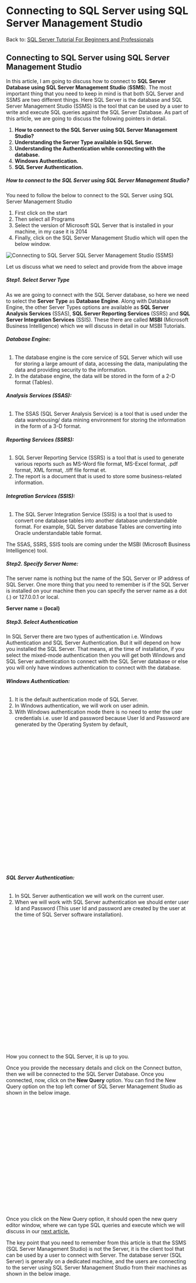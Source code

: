 # Connecting to SQL Server using SQL Server Management Studio

Back to: [SQL Server Tutorial For Beginners and Professionals](https://dotnettutorials.net/course/ms-sql-server/)

## **Connecting to SQL Server using SQL Server Management Studio**

In this article, I am going to discuss how to connect to **SQL Server** **Database using SQL Server Management Studio** (**SSMS**). The most important thing that you need to keep in mind is that both SQL Server and SSMS are two different things. Here SQL Server is the database and SQL Server Management Studio (SSMS) is the tool that can be used by a user to write and execute SQL queries against the SQL Server Database. As part of this article, we are going to discuss the following pointers in detail.

1. **How to connect to the SQL Server using SQL Server Management Studio?**
2. **Understanding the Server Type available in SQL Server.**
3. **Understanding the Authentication while connecting with the database.**
4. **Windows Authentication.**
5. **SQL Server Authentication.**

##### **How to connect to the SQL Server using SQL Server Management Studio?**

You need to follow the below to connect to the SQL Server using SQL Server Management Studio

1. First click on the start
2. Then select all Programs
3. Select the version of Microsoft SQL Server that is installed in your machine, in my case it is 2014
4. Finally, click on the SQL Server Management Studio which will open the below window.

![Connecting to SQL Server SQL Server Management Studio (SSMS)](https://dotnettutorials.net/wp-content/uploads/2018/07/Connecting-to-SQL-Server-using-SSMS.png?ezimgfmt=ng%3Awebp%2Fngcb8%2Frs%3Adevice%2Frscb8-1 "Connecting to SQL Server SQL Server Management Studio (SSMS)")

Let us discuss what we need to select and provide from the above image

##### **Step1. Select Server Type**

As we are going to connect with the SQL Server database, so here we need to select the **Server Type** as **Database Engine**. Along with Database Engine, the other Server Types options are available as **SQL Server Analysis Services** (SSAS), **SQL Server Reporting Services** (SSRS) and **SQL Server Integration Services** (SSIS). These there are called **MSBI** (Microsoft Business Intelligence) which we will discuss in detail in our MSBI Tutorials.

###### **Database Engine:**

1. The database engine is the core service of SQL Server which will use for storing a large amount of data, accessing the data, manipulating the data and providing security to the information.
2. In the database engine, the data will be stored in the form of a 2-D format (Tables).

###### **Analysis Services (SSAS):**

1. The SSAS (SQL Server Analysis Service) is a tool that is used under the data warehousing/ data mining environment for storing the information in the form of a 3-D format.

###### **Reporting Services (SSRS):**

1. SQL Server Reporting Service (SSRS) is a tool that is used to generate various reports such as MS-Word file format, MS-Excel format, .pdf format, XML format, .tiff file format et.
2. The report is a document that is used to store some business-related information.

###### **Integration Services (SSIS):**

1. The SQL Server Integration Service (SSIS) is a tool that is used to convert one database tables into another database understandable format. For example, SQL Server database Tables are converting into Oracle understandable table format.

The SSAS, SSRS, SSIS tools are coming under the MSBI (Microsoft Business Intelligence) tool.

##### **Step2. Specify Server Name:**

The server name is nothing but the name of the SQL Server or IP address of SQL Server. One more thing that you need to remember is if the SQL Server is installed on your machine then you can specify the server name as a dot (.) or 127.0.0.1 or local.

**Server name = (local)**

##### **Step3.  Select Authentication**

In SQL Server there are two types of authentication i.e. Windows Authentication and SQL Server Authentication. But it will depend on how you installed the SQL Server. That means, at the time of installation, if you select the mixed-mode authentication then you will get both Windows and SQL Server authentication to connect with the SQL Server database or else you will only have windows authentication to connect with the database. 

###### **Windows Authentication:**

1. It is the default authentication mode of SQL Server.
2. In Windows authentication, we will work on user admin.
3. With Windows authentication mode there is no need to enter the user credentials i.e. user Id and password because User Id and Password are generated by the Operating System by default,

###### ![Windows Authentication Mode in SQL Server](data:image/svg+xml,%3Csvg%20xmlns=%22http://www.w3.org/2000/svg%22%20width=%22551%22%20height=%22383%22%3E%3C/svg%3E "Windows Authentication Mode in SQL Server")

###### **SQL Server Authentication:**

1. In SQL Server authentication we will work on the current user.
2. When we will work with SQL Server authentication we should enter user Id and Password (This user Id and password are created by the user at the time of SQL Server software installation).

![SQL Server Authentication Mode](data:image/svg+xml,%3Csvg%20xmlns=%22http://www.w3.org/2000/svg%22%20width=%22550%22%20height=%22375%22%3E%3C/svg%3E "SQL Server Authentication Mode")

How you connect to the SQL Server, it is up to you.

Once you provide the necessary details and click on the Connect button, then we will be connected to the SQL Server Database. Once you connected, now, click on the **New Query** option. You can find the New Query option on the top left corner of SQL Server Management Studio as shown in the below image.

![SQL Server Management Studio New Query Window](data:image/svg+xml,%3Csvg%20xmlns=%22http://www.w3.org/2000/svg%22%20width=%22427%22%20height=%22300%22%3E%3C/svg%3E "SQL Server Management Studio New Query Window")

Once you click on the New Query option, it should open the new query editor window, where we can type SQL queries and execute which we will discuss in our [next article.](https://dotnettutorials.net/lesson/creating-altering-and-deleting-database-in-sql-server/)

The key point that you need to remember from this article is that the SSMS (SQL Server Management Studio) is not the Server, it is the client tool that can be used by a user to connect with Server. The database server (SQL Server) is generally on a dedicated machine, and the users are connecting to the server using SQL Server Management Studio from their machines as shown in the below image.

![Using SQL Server Management Studio to connect SQL Server](data:image/svg+xml,%3Csvg%20xmlns=%22http://www.w3.org/2000/svg%22%20width=%22577%22%20height=%22476%22%3E%3C/svg%3E "Using SQL Server Management Studio to connect SQL Server")

As shown in the above image, the developer machines are connecting to the database server using SQL Server Management Studio.  

In the next article, I am going to discuss show how to [create, alter and delete a database](https://dotnettutorials.net/lesson/creating-altering-and-deleting-database-in-sql-server/) in SQL Server. Here, in this article, I try to explain how to use **SQL Server Management Studio (SSMS)** to connect with **SQL Server** Database step by step. I hope this article will help you with your needs. 

[![dotnettutorials 1280x720](data:image/svg+xml,%3Csvg%20xmlns=%22http://www.w3.org/2000/svg%22%20width=%221280%22%20height=%22720%22%3E%3C/svg%3E)](https://dotnettutorials.net/pranaya-rout/)

[Dot Net Tutorials](https://dotnettutorials.net/pranaya-rout/)

**About the Author: Pranaya Rout**

Pranaya Rout has published more than 3,000 articles in his 11-year career. Pranaya Rout has very good experience with Microsoft Technologies, Including C#, VB, ASP.NET MVC, ASP.NET Web API, EF, EF Core, ADO.NET, LINQ, SQL Server, MYSQL, Oracle, ASP.NET Core, Cloud Computing, Microservices, Design Patterns and still learning new technologies.

https://www.facebook.com/tutorialsdotnet/http://www.linkedin.com/in/pranaya-routhttps://twitter.com/RoutPranayahttps://www.youtube.com/@DotNetTutorialshttps://wa.me/917021801173https://t.me/dotnettutorials

### 12 thoughts on “Connecting to SQL Server using SQL Server Management Studio”

1. ![](data:image/svg+xml,%3Csvg%20xmlns=%22http://www.w3.org/2000/svg%22%20width=%2250%22%20height=%2250%22%3E%3C/svg%3E)

**Ajit Babar**

[June 9, 2020 at 10:16 pm](https://dotnettutorials.net/lesson/sql-server-management-studio/#comment-999)

These are awesome tutorials. Please share the link for MSBI tutorials.

[Reply](https://dotnettutorials.net/lesson/sql-server-management-studio//#comment-999)
2. ![](data:image/svg+xml,%3Csvg%20xmlns=%22http://www.w3.org/2000/svg%22%20width=%2250%22%20height=%2250%22%3E%3C/svg%3E)

**Rounak**

[September 1, 2020 at 12:59 pm](https://dotnettutorials.net/lesson/sql-server-management-studio/#comment-1195)

Really, you have amazing knowledge…

[Reply](https://dotnettutorials.net/lesson/sql-server-management-studio//#comment-1195)
3. ![](data:image/svg+xml,%3Csvg%20xmlns=%22http://www.w3.org/2000/svg%22%20width=%2250%22%20height=%2250%22%3E%3C/svg%3E)

**Tesfa wondu**

[May 3, 2021 at 12:36 pm](https://dotnettutorials.net/lesson/sql-server-management-studio/#comment-2041)

Really,I’m satisfied by what you have presented!

[Reply](https://dotnettutorials.net/lesson/sql-server-management-studio//#comment-2041)
4. ![](data:image/svg+xml,%3Csvg%20xmlns=%22http://www.w3.org/2000/svg%22%20width=%2250%22%20height=%2250%22%3E%3C/svg%3E)

**ANURAG MOHANTY**

[June 13, 2021 at 10:25 am](https://dotnettutorials.net/lesson/sql-server-management-studio/#comment-2148)

nice

[Reply](https://dotnettutorials.net/lesson/sql-server-management-studio//#comment-2148)
5. ![](data:image/svg+xml,%3Csvg%20xmlns=%22http://www.w3.org/2000/svg%22%20width=%2250%22%20height=%2250%22%3E%3C/svg%3E)

**Vamsi Boppana**

[July 31, 2021 at 10:55 pm](https://dotnettutorials.net/lesson/sql-server-management-studio/#comment-2288)

I liked the key point, SQL Server Management Studio is not a server, but a client tool that connects to the server.

[Reply](https://dotnettutorials.net/lesson/sql-server-management-studio//#comment-2288)
6. ![](data:image/svg+xml,%3Csvg%20xmlns=%22http://www.w3.org/2000/svg%22%20width=%2250%22%20height=%2250%22%3E%3C/svg%3E)

**Ravindra**

[August 12, 2021 at 9:06 pm](https://dotnettutorials.net/lesson/sql-server-management-studio/#comment-2322)

This tutorial cleared many doubts for me and I loved this tutorials and website

[Reply](https://dotnettutorials.net/lesson/sql-server-management-studio//#comment-2322)
7. ![](data:image/svg+xml,%3Csvg%20xmlns=%22http://www.w3.org/2000/svg%22%20width=%2250%22%20height=%2250%22%3E%3C/svg%3E)

**Naresh**

[August 14, 2021 at 11:28 am](https://dotnettutorials.net/lesson/sql-server-management-studio/#comment-2326)

When i am trying to installing i got a error as “edition wow64 platform faild “. Could you help me for installing.

[Reply](https://dotnettutorials.net/lesson/sql-server-management-studio//#comment-2326)
8. ![](data:image/svg+xml,%3Csvg%20xmlns=%22http://www.w3.org/2000/svg%22%20width=%2250%22%20height=%2250%22%3E%3C/svg%3E)

**Vaibhav Patil**

[March 3, 2022 at 2:48 pm](https://dotnettutorials.net/lesson/sql-server-management-studio/#comment-2780)

Please upload step by step tutorial’s on MSBI.

[Reply](https://dotnettutorials.net/lesson/sql-server-management-studio//#comment-2780)

    1. ![](data:image/svg+xml,%3Csvg%20xmlns=%22http://www.w3.org/2000/svg%22%20width=%2250%22%20height=%2250%22%3E%3C/svg%3E)

**damon**

[April 5, 2022 at 8:43 pm](https://dotnettutorials.net/lesson/sql-server-management-studio/#comment-2830)

Can’t agree more ,we need the MSBI tutorials.

[Reply](https://dotnettutorials.net/lesson/sql-server-management-studio//#comment-2830)
9. ![](data:image/svg+xml,%3Csvg%20xmlns=%22http://www.w3.org/2000/svg%22%20width=%2250%22%20height=%2250%22%3E%3C/svg%3E)

**veeresh y**

[April 16, 2022 at 9:55 pm](https://dotnettutorials.net/lesson/sql-server-management-studio/#comment-2859)

Hi Team,

One of the best Tutorial with simple ,easy to understand
Thank you

Regards,
Veeresh

[Reply](https://dotnettutorials.net/lesson/sql-server-management-studio//#comment-2859)
10. ![](data:image/svg+xml,%3Csvg%20xmlns=%22http://www.w3.org/2000/svg%22%20width=%2250%22%20height=%2250%22%3E%3C/svg%3E)

**S N Raj**

[April 18, 2022 at 12:24 pm](https://dotnettutorials.net/lesson/sql-server-management-studio/#comment-2865)

I am first timer for SQL server, but while reading this article I felt Enlightened with the explanation given y the author.. Thanks

[Reply](https://dotnettutorials.net/lesson/sql-server-management-studio//#comment-2865)
11. ![](data:image/svg+xml,%3Csvg%20xmlns=%22http://www.w3.org/2000/svg%22%20width=%2250%22%20height=%2250%22%3E%3C/svg%3E)

**muhammad umer**

[November 10, 2022 at 2:21 am](https://dotnettutorials.net/lesson/sql-server-management-studio/#comment-3858)

excellent explanation with simple words

[Reply](https://dotnettutorials.net/lesson/sql-server-management-studio//#comment-3858)

### Leave a Reply [Cancel reply](/lesson/sql-server-management-studio/#respond)

Your email address will not be published. Required fields are marked \*

Comment \* 

Name\*

Email\*

Website

---